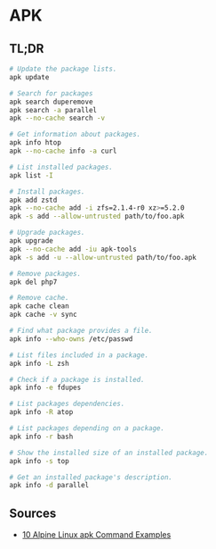 # APK

## TL;DR

```sh
# Update the package lists.
apk update

# Search for packages
apk search duperemove
apk search -a parallel
apk --no-cache search -v

# Get information about packages.
apk info htop
apk --no-cache info -a curl

# List installed packages.
apk list -I

# Install packages.
apk add zstd
apk --no-cache add -i zfs=2.1.4-r0 xz>=5.2.0
apk -s add --allow-untrusted path/to/foo.apk

# Upgrade packages.
apk upgrade
apk --no-cache add -iu apk-tools
apk -s add -u --allow-untrusted path/to/foo.apk

# Remove packages.
apk del php7

# Remove cache.
apk cache clean
apk cache -v sync

# Find what package provides a file.
apk info --who-owns /etc/passwd

# List files included in a package.
apk info -L zsh

# Check if a package is installed.
apk info -e fdupes

# List packages dependencies.
apk info -R atop

# List packages depending on a package.
apk info -r bash

# Show the installed size of an installed package.
apk info -s top

# Get an installed package's description.
apk info -d parallel
```

## Sources

- [10 Alpine Linux apk Command Examples]

[10 alpine linux apk command examples]: https://www.cyberciti.biz/faq/10-alpine-linux-apk-command-examples/
